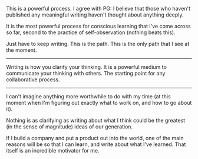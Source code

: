 This is a powerful process. I agree with PG: I believe that those who haven't published any meaningful writing haven't thought about anything deeply.

It is the most powerful process for conscious learning that I've come across so far, second to the practice of self-observation (nothing beats this).

Just have to keep writing. This is the path. This is the only path that I see at the moment.

----

Writing is how you clarify your thinking. It is a powerful medium to communicate your thinking with others. The starting point for any collaborative process.

---

I can't imagine anything more worthwhile to do with my time (at this moment when I'm figuring out exactly what to work on, and how to go about it). 

Nothing is as clarifying as writing about what I think could be the greatest (in the sense of magnitude) ideas of our generation.

If I build a company and put a product out into the world, one of the main reasons will be so that I can learn, and write about what I've learned. That itself is an incredible motivator for me.